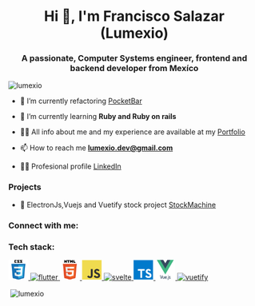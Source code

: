 <h1 align="center">Hi 👋, I'm Francisco Salazar (Lumexio)</h1>
<h3 align="center">A passionate, Computer Systems engineer, frontend and backend developer from Mexíco</h3>

<p align="left"> <img src="https://komarev.com/ghpvc/?username=lumexio&label=Profile%20views&color=0e75b6&style=flat"
  alt="lumexio" /> </p>

- 🔭 I’m currently refactoring [PocketBar](https://github.com/Comet-Pocket-Machinery/Pocket-Bar)
- 🌱 I’m currently learning **Ruby and Ruby on rails**

- 👨‍💻 All info about me and my experience are available at my [Portfolio](https://lumexio.github.io/portfolio/)

- 📫 How to reach me **lumexio.dev@gmail.com**
- 👨‍💻 Profesional profile [LinkedIn](https://www.linkedin.com/in/francisco-salazar-mendoza/)
### Projects
- 💾 ElectronJs,Vuejs and Vuetify stock project [StockMachine](https://stockmachine.online)
<h3 align="left">Connect with me:</h3>
<p align="left">
</p>

<h3 align="left">Tech stack:</h3>
<p align="left">

 <a href="https://www.w3schools.com/css/" target="_blank" rel="noreferrer"> <img
   src="https://raw.githubusercontent.com/devicons/devicon/master/icons/css3/css3-original-wordmark.svg" alt="css3"
   width="40" height="40" /> </a>
 <a href="https://flutter.dev" target="_blank" rel="noreferrer"> <img
   src="https://www.vectorlogo.zone/logos/flutterio/flutterio-icon.svg" alt="flutter" width="40" height="40" /> </a>
 <a href="https://www.w3.org/html/" target="_blank" rel="noreferrer"> <img
   src="https://raw.githubusercontent.com/devicons/devicon/master/icons/html5/html5-original-wordmark.svg" alt="html5"
   width="40" height="40" /> </a>
 <a href="https://developer.mozilla.org/en-US/docs/Web/JavaScript" target="_blank" rel="noreferrer"> <img
   src="https://raw.githubusercontent.com/devicons/devicon/master/icons/javascript/javascript-original.svg"
   alt="javascript" width="40" height="40" /> </a>
 <a href="https://svelte.dev" target="_blank" rel="noreferrer"> <img
   src="https://upload.wikimedia.org/wikipedia/commons/1/1b/Svelte_Logo.svg" alt="svelte" width="40" height="40" /> </a>
 <a href="https://www.typescriptlang.org/" target="_blank" rel="noreferrer"> <img
   src="https://raw.githubusercontent.com/devicons/devicon/master/icons/typescript/typescript-original.svg"
   alt="typescript" width="40" height="40" /> </a>
 <a href="https://vuejs.org/" target="_blank" rel="noreferrer"> <img
   src="https://raw.githubusercontent.com/devicons/devicon/master/icons/vuejs/vuejs-original-wordmark.svg" alt="vuejs"
   width="40" height="40" /> </a> <a href="https://vuetifyjs.com/en/" target="_blank" rel="noreferrer"> <img
   src="https://bestofjs.org/logos/vuetify.svg" alt="vuetify" width="40" height="40" /> </a>
</p>

<p>&nbsp;<img align="center" src="https://github-readme-stats.vercel.app/api?username=lumexio&show_icons=true&locale=en"
  alt="lumexio" /></p>
